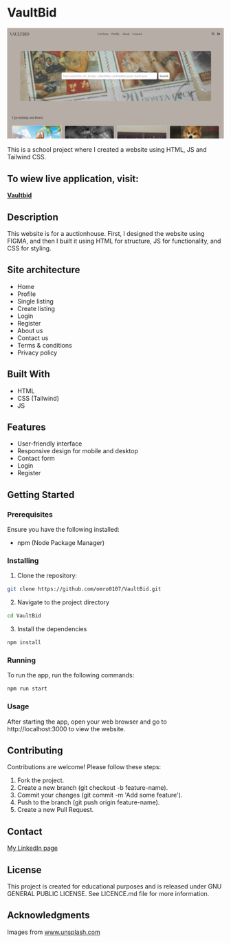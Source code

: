 # VaultBid

![VaultBid Screenshot](public/images/Readme.png)

This is a school project where I created a website using HTML, JS and Tailwind CSS.

## To wiew live application, visit:

**[Vaultbid](https://vaultbid.netlify.app/)**

## Description

This website is for a auctionhouse. First, I designed the website using FIGMA, and then I built it using HTML for structure, JS for functionality, and CSS for styling.

## Site architecture

- Home
- Profile
- Single listing
- Create listing
- Login
- Register
- About us
- Contact us
- Terms & conditions
- Privacy policy

## Built With

- HTML
- CSS (Tailwind)
- JS

## Features

- User-friendly interface
- Responsive design for mobile and desktop
- Contact form
- Login
- Register

## Getting Started

### Prerequisites

Ensure you have the following installed:

- npm (Node Package Manager)

### Installing

1. Clone the repository:

```bash
git clone https://github.com/omro0107/VaultBid.git
```

2. Navigate to the project directory

```bash
cd VaultBid
```

3. Install the dependencies

```bash
npm install
```

### Running

To run the app, run the following commands:

```bash
npm run start
```

### Usage

After starting the app, open your web browser and go to http://localhost:3000 to view the website.

## Contributing

Contributions are welcome! Please follow these steps:

1. Fork the project.
2. Create a new branch (git checkout -b feature-name).
3. Commit your changes (git commit -m 'Add some feature').
4. Push to the branch (git push origin feature-name).
5. Create a new Pull Request.

## Contact

[My LinkedIn page](https://www.linkedin.com/in/oda-marie-rosenkilde-9b0919287/)

## License

This project is created for educational purposes and is released under GNU GENERAL PUBLIC LICENSE. See LICENCE.md file for more information.

## Acknowledgments

Images from www.unsplash.com
